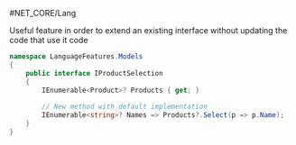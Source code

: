 #NET_CORE/Lang 


Useful feature in order to extend an existing interface without updating the code that use it code

```cs
namespace LanguageFeatures.Models 
{
	public interface IProductSelection 
	{
		IEnumerable<Product>? Products { get; }
		
		// New method with default implementation
		IEnumerable<string>? Names => Products?.Select(p => p.Name);
	}
}
```